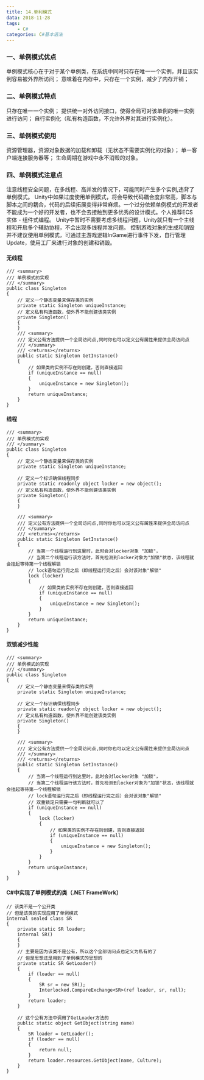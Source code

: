 ```yaml
---
title: 14.单利模式
data: 2018-11-28
tags:
    - C#
categories: C#基本语法
---
```


### 一、单例模式优点
单例模式核心在于对于某个单例类，在系统中同时只存在唯一一个实例，并且该实例容易被外界所访问；
意味着在内存中，只存在一个实例，减少了内存开销；
 
### 二、单例模式特点
只存在唯一一个实例；
提供统一对外访问接口，使得全局可对该单例的唯一实例进行访问；
自行实例化（私有构造函数，不允许外界对其进行实例化）。
 
### 三、单例模式使用
资源管理器，资源对象数据的加载和卸载（无状态不需要实例化的对象）；
单一客户端连接服务器等；
生命周期在游戏中永不消毁的对象。
 
### 四、单例模式注意点
注意线程安全问题，在多线程、高并发的情况下，可能同时产生多个实例,违背了单例模式。
Unity中如果过度使用单例模式，将会导致代码耦合度非常高，脚本与脚本之间的耦合，代码的后续拓展变得非常麻烦。一个过分依赖单例模式的开发者不能成为一个好的开发者，也不会去接触到更多优秀的设计模式。个人推荐ECS 实体 - 组件式编程。
Unity中暂时不需要考虑多线程问题，Unity就只有一个主线程和开启多个辅助协程，不会出现多线程并发问题。
控制游戏对象的生成和销毁并不建议使用单例模式，可通过主游戏逻辑InGame进行事件下发，自行管理Update，使用工厂来进行对象的创建和销毁。 

#### 无线程
```
/// <summary>
/// 单例模式的实现
/// </summary>
public class Singleton
{
    // 定义一个静态变量来保存类的实例
    private static Singleton uniqueInstance;
    // 定义私有构造函数，使外界不能创建该类实例
    private Singleton()
    {
    }
    /// <summary>
    /// 定义公有方法提供一个全局访问点,同时你也可以定义公有属性来提供全局访问点
    /// </summary>
    /// <returns></returns>
    public static Singleton GetInstance()
    {
        // 如果类的实例不存在则创建，否则直接返回
        if (uniqueInstance == null)
        {
            uniqueInstance = new Singleton();
        }
        return uniqueInstance;
    }
}
```


#### 线程

```
/// <summary>
/// 单例模式的实现
/// </summary>
public class Singleton
{
    // 定义一个静态变量来保存类的实例
    private static Singleton uniqueInstance;

    // 定义一个标识确保线程同步
    private static readonly object locker = new object();
    // 定义私有构造函数，使外界不能创建该类实例
    private Singleton()
    {
    }

    /// <summary>
    /// 定义公有方法提供一个全局访问点,同时你也可以定义公有属性来提供全局访问点
    /// </summary>
    /// <returns></returns>
    public static Singleton GetInstance()
    {
        // 当第一个线程运行到这里时，此时会对locker对象 "加锁"，
        // 当第二个线程运行该方法时，首先检测到locker对象为"加锁"状态，该线程就会挂起等待第一个线程解锁
        // lock语句运行完之后（即线程运行完之后）会对该对象"解锁"
        lock (locker)
        {
            // 如果类的实例不存在则创建，否则直接返回
            if (uniqueInstance == null)
            {
                uniqueInstance = new Singleton();
            }
        }
        return uniqueInstance;
    }
}
```

#### 双锁减少性能

```
/// <summary>
/// 单例模式的实现
/// </summary>
public class Singleton
{
    // 定义一个静态变量来保存类的实例
    private static Singleton uniqueInstance;

    // 定义一个标识确保线程同步
    private static readonly object locker = new object();
    // 定义私有构造函数，使外界不能创建该类实例
    private Singleton()
    {
    }

    /// <summary>
    /// 定义公有方法提供一个全局访问点,同时你也可以定义公有属性来提供全局访问点
    /// </summary>
    /// <returns></returns>
    public static Singleton GetInstance()
    {
        // 当第一个线程运行到这里时，此时会对locker对象 "加锁"，
        // 当第二个线程运行该方法时，首先检测到locker对象为"加锁"状态，该线程就会挂起等待第一个线程解锁
        // lock语句运行完之后（即线程运行完之后）会对该对象"解锁"
        // 双重锁定只需要一句判断就可以了
        if (uniqueInstance == null)
        {
            lock (locker)
            {
                // 如果类的实例不存在则创建，否则直接返回
                if (uniqueInstance == null)
                {
                    uniqueInstance = new Singleton();
                }
            }
        }
        return uniqueInstance;
    }
}
```

#### C#中实现了单例模式的类（.NET FrameWork）

```
// 该类不是一个公开类
// 但是该类的实现应用了单例模式
internal sealed class SR
{
    private static SR loader;
    internal SR()
    {
    }
    // 主要是因为该类不是公有，所以这个全部访问点也定义为私有的了
    // 但是思想还是用到了单例模式的思想的
    private static SR GetLoader()
    {
        if (loader == null)
        {
            SR sr = new SR();
            Interlocked.CompareExchange<SR>(ref loader, sr, null);
        }
        return loader;
    }

    // 这个公有方法中调用了GetLoader方法的
    public static object GetObject(string name)
    {
        SR loader = GetLoader();
        if (loader == null)
        {
            return null;
        }
        return loader.resources.GetObject(name, Culture);
    }
}
```
